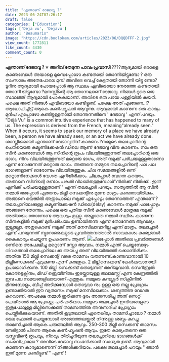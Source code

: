 ```yaml
---
title: "എന്താണ് ദേജാവൂ ?"
date: 2023-06-24T07:26:17
draft: false
categories: ["Education"]
tags: ['Deja vu', 'Dejavu']
author: "Beaumaris"
image: "https://cdn.boolokam.com/articles/2023/06/DQQDFFF-2.jpg"
view_count: 1772811
like_count: 4430
comment_count: 0
---
```


**എന്താണ് ദേജാവൂ ? ⭐** **അറിവ് തേടുന്ന പാവം പ്രവാസി** ????ആദ്യമായി ഒരാളെ കാണുമ്പോൾ അയാളെ മുമ്പെപ്പോഴോ കണ്ടതായി തോന്നിയിട്ടുണ്ടോ ? ഒരു സംസാരം അതേപോലെ മുമ്പ് അവിടെ വെച്ച് കേട്ടതായി തോന്നി യിട്ടു ണ്ടോ?ടൂറിനു ആദ്യമായി പോയപ്പോൾ ആ സ്ഥലം എവിടെയോ നേരത്തേ കണ്ടതായി തോന്നി യിട്ടുണ്ടോ ?മനസ്സിന്റെ ആ തോന്നലാണ് ദേജാവു. നിങ്ങൾ ദൂരെ ഒരു സ്ഥലത്ത് ആദ്യമായി പോകുകയാണ്. അവിടെ ഒരു പഴയ പള്ളിയിൽ കയറി. പക്ഷെ അത് നിങ്ങൾ എവിടെയോ കണ്ടിട്ടുണ്ട്. പക്ഷെ അത് എങ്ങനെ..!? ആലോചിച്ചിട്ട് ആകെ കൺഫ്യൂഷൻ ആവുന്നു. ആദ്യമായി കാണുന്ന ഒരു കാര്യം മുൻപ് എപ്പോഴോ കണ്ടിട്ടുള്ളതായി തോന്നുന്നതിനെ ' ദേജാവു ' എന്ന് പറയും. "Déjà Vu" is a common intuitive experience that has happened to many of us. The expression is derived from the French, meaning"already seen." When it occurs, it seems to spark our memory of a place we have already been, a person we have already seen, or an act we have already done. ശാസ്ത്രീയമായി എന്താണ് ദേജാവുവിന് കാരണം ?നമ്മുടെ തലച്ചോറിന്റെ ചെറിയൊരു കമ്യൂണിക്കേഷൻ ഡിലെ ആണ് ദേജാവു വിനു കാരണം. നാം ഒരു സീൻ കാണുമ്പോൾ ആ സീനിന്റെ രൂപം വിലയിരുത്തുന്നത് തലച്ചോറിന്റെ ഒരു ഭാഗം, നിറം വിലയിരുത്തുന്നത് മറ്റൊരു ഭാഗം, അത് നമുക്ക് പരിചയമുള്ളതാണോ എന്ന് നോക്കുന്നത് മറ്റൊരു ഭാഗം. അങ്ങനെ നമ്മുടെ തലച്ചോറിന്റെ പല പല ഭാഗങ്ങളാണ് ഓരോന്നും വിലയിരുത്തുക. ചില സമയങ്ങളിൽ ഒന്ന് മറ്റൊന്നിനേക്കാൾ വേഗത ഏറിയിരിക്കാം. ചിലപ്പോൾ വേഗത കുറയാം. [](https://cdn.boolokam.com/articles/2023/06/DQQDFFF-2.jpg)അങ്ങനെ സീനിന്റെ രണ്ടാം പകുതി വിലയിരുത്തുമ്പോൾ"നിൽക്ക് നിൽക്ക്.. ഇത് എനിക്ക് പരിചയമുള്ളതാണ് " എന്ന് തലച്ചോർ പറയും. സത്യത്തിൽ ആ സീൻ നമ്മൾ അപ്പോൾ ഏതാനും മില്ലി സെക്കന്റിനു മുന്നേ മാത്രം കണ്ടതായിരിക്കും. അങ്ങനെ യെങ്കിൽ അതുപോലെ നമുക്ക് എപ്പോഴും തോന്നാത്തത് എന്താണ് ?തലച്ചോറിലേക്കുള്ള കമ്യൂണിക്കേഷൻ ഡിലെ(delay) കാരണം നമുക്ക് പലപ്പോഴും അങ്ങനെ തോന്നും. പക്ഷെ ഒരു പുതിയ സീൻ കാണുമ്പോൾ മാത്രമേ നമുക്ക് അതിശയം തോന്നേണ്ട ആവശ്യം ഉള്ളൂ. അല്ലാതെ നമ്മൾ സ്ഥിരം കാണുന്ന സീനുകളിൽ നമുക്ക് മുൻപരിചയം ഉണ്ടായിരുന്നു എന്ന് തോന്നേണ്ട ആവശ്യം ഇല്ലല്ലോ. അതുകൊണ്ട് നമുക്ക് അത് മനസിലാവാറില്ല എന്ന് മാത്രം. തലച്ചോർ എന്ന് പറയുന്നത് ന്യൂറോണുകളുടെ പ്രവർത്തനത്താൽ സാവകാശം കാര്യങ്ങൾ കൈകാര്യം ചെയ്യുന്ന ഉപകരണം ആണ്. [![](https://cdn.boolokam.com/articles/2023/06/FWWFM.jpg)](https://cdn.boolokam.com/articles/2023/06/FWWFM.jpg)ചിലപ്പോൾ അതിലെ പ്രവർത്തങ്ങൾ ഒന്നിനെ അപേക്ഷിച്ചു മറ്റൊന്ന് സ്ലോ ആവാം. നമ്മൾ എന്ത് ചെയ്യുമ്പോഴും വിവരങ്ങൾ തലച്ചോറിലേ ക്കു അയച്ചു അത് വിലയിരുത്തി ക്കൊണ്ടിരിക്കും. അതിനു 150 മില്ലി സെക്കന്റ് വരെ താമസം വരുന്നുണ്ട്.കാണുവാനായി 10 മില്ലിസെക്കണ്ട് എടുക്കുന്നു എന്ന് കരുതുക. 2 മില്ലിസെക്കണ്ട് കേൾക്കുവാനായി ഉപയോഗിക്കുന്നു. 100 മില്ലി സെക്കണ്ട് തൊടുന്നത് അറിയുവാൻ. സെറിബ്രൽ കോര്ട്ടെക്സിനും, മിഡ് ബ്രെയിനിനും ഇടയ്ക്കായുള്ള തലാമസ്സ്‌ എന്ന കേന്ദ്രത്തിൽ ഇവ പല സമയങ്ങളിലായാണ് എത്തുക. നമ്മുടെ കമ്പ്യൂട്ടർ സ്‌ക്രീനിൽ മിന്നുമ്പോളും, ബീപ്പ് അടിക്കുമ്പോൾ തൊടുവാ നും ഉള്ള ഒരു നല്ല പ്രോഗ്രാം ഉണ്ടാക്കിയാൽ ഈ വ്യതാസം നമുക്ക് മനസിലാക്കാം. ശബ്ദത്തിനു വേഗത കുറവാണ്. അപക്ഷേ നമ്മൾ ഇരിക്കുന്ന ദൂരം അനുസരിച്ചു അത് സെറ്റ് ചെയ്‌താൽ ആ പ്രോബ്ലം പരിഹരിക്കാം.നമ്മുടെ തലച്ചോർ ഇന്ദിയങ്ങളുടെ ഇതുപോലുള്ള മില്ലിസെക്കണ്ട് താമസത്തിനു അനുസരിച് പ്രോഗ്രാം ചെയ്തിരിക്കുകയാണ്. അതിൽ കൂടുതലായി ഏതെങ്കിലും താമസിച്ചാലോ ? നമ്മൾ ടെല ഫോൺ ചെയ്യുമ്പോൾ അങ്ങേത്തലയ്ക്കൽ നിന്നുള്ള ശബ്ദം കുറച്ചു താമസിച്ചാൽ ആകെ പരുങ്ങലിൽ ആവും. 250-300 മില്ലി സെക്കണ്ട് താമസം നേരിട്ടാൽ പിന്നെ ആകെ കൺഫ്യൂഷൻ ആവും. ഇതേ കാര്യംതന്നെ ഒരു വസ്തുവിന്റെ രൂപവും, നിറവും തിരിച്ചറിയുന്ന തലച്ചോറിലെ ഭാഗങ്ങൾക്ക് സംഭവിച്ചാലോ ? അവിടെ ദേജാവു സംഭവിക്കാൻ സാധ്യത ഉണ്ട്. ആദ്യമായി കാണുന്ന കാര്യമാണെന്ന് നിങ്ങൾക്കറിയാം. പക്ഷെ തലച്ചോർ പറയും " ഞാൻ ഇത് മുന്നേ കണ്ടിട്ടുണ്ട് " എന്ന് ! 
